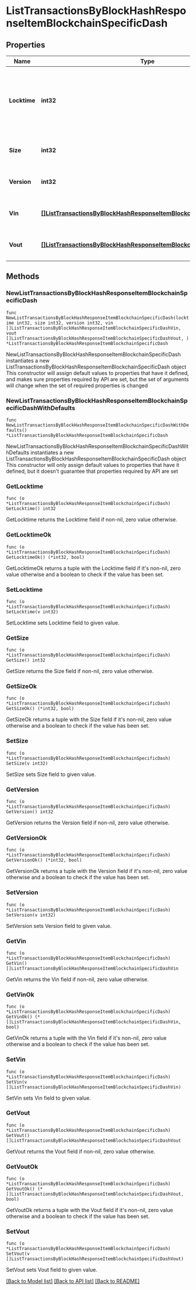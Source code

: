 # ListTransactionsByBlockHashResponseItemBlockchainSpecificDash

## Properties

Name | Type | Description | Notes
------------ | ------------- | ------------- | -------------
**Locktime** | **int32** | Represents the time at which a particular transaction can be added to the blockchain. | 
**Size** | **int32** | Represents the total size of this transaction. | 
**Version** | **int32** | Represents transaction version number. | 
**Vin** | [**[]ListTransactionsByBlockHashResponseItemBlockchainSpecificDashVin**](ListTransactionsByBlockHashResponseItemBlockchainSpecificDashVin.md) | Represents the transaction inputs. | 
**Vout** | [**[]ListTransactionsByBlockHashResponseItemBlockchainSpecificDashVout**](ListTransactionsByBlockHashResponseItemBlockchainSpecificDashVout.md) | Represents the transaction outputs. | 

## Methods

### NewListTransactionsByBlockHashResponseItemBlockchainSpecificDash

`func NewListTransactionsByBlockHashResponseItemBlockchainSpecificDash(locktime int32, size int32, version int32, vin []ListTransactionsByBlockHashResponseItemBlockchainSpecificDashVin, vout []ListTransactionsByBlockHashResponseItemBlockchainSpecificDashVout, ) *ListTransactionsByBlockHashResponseItemBlockchainSpecificDash`

NewListTransactionsByBlockHashResponseItemBlockchainSpecificDash instantiates a new ListTransactionsByBlockHashResponseItemBlockchainSpecificDash object
This constructor will assign default values to properties that have it defined,
and makes sure properties required by API are set, but the set of arguments
will change when the set of required properties is changed

### NewListTransactionsByBlockHashResponseItemBlockchainSpecificDashWithDefaults

`func NewListTransactionsByBlockHashResponseItemBlockchainSpecificDashWithDefaults() *ListTransactionsByBlockHashResponseItemBlockchainSpecificDash`

NewListTransactionsByBlockHashResponseItemBlockchainSpecificDashWithDefaults instantiates a new ListTransactionsByBlockHashResponseItemBlockchainSpecificDash object
This constructor will only assign default values to properties that have it defined,
but it doesn't guarantee that properties required by API are set

### GetLocktime

`func (o *ListTransactionsByBlockHashResponseItemBlockchainSpecificDash) GetLocktime() int32`

GetLocktime returns the Locktime field if non-nil, zero value otherwise.

### GetLocktimeOk

`func (o *ListTransactionsByBlockHashResponseItemBlockchainSpecificDash) GetLocktimeOk() (*int32, bool)`

GetLocktimeOk returns a tuple with the Locktime field if it's non-nil, zero value otherwise
and a boolean to check if the value has been set.

### SetLocktime

`func (o *ListTransactionsByBlockHashResponseItemBlockchainSpecificDash) SetLocktime(v int32)`

SetLocktime sets Locktime field to given value.


### GetSize

`func (o *ListTransactionsByBlockHashResponseItemBlockchainSpecificDash) GetSize() int32`

GetSize returns the Size field if non-nil, zero value otherwise.

### GetSizeOk

`func (o *ListTransactionsByBlockHashResponseItemBlockchainSpecificDash) GetSizeOk() (*int32, bool)`

GetSizeOk returns a tuple with the Size field if it's non-nil, zero value otherwise
and a boolean to check if the value has been set.

### SetSize

`func (o *ListTransactionsByBlockHashResponseItemBlockchainSpecificDash) SetSize(v int32)`

SetSize sets Size field to given value.


### GetVersion

`func (o *ListTransactionsByBlockHashResponseItemBlockchainSpecificDash) GetVersion() int32`

GetVersion returns the Version field if non-nil, zero value otherwise.

### GetVersionOk

`func (o *ListTransactionsByBlockHashResponseItemBlockchainSpecificDash) GetVersionOk() (*int32, bool)`

GetVersionOk returns a tuple with the Version field if it's non-nil, zero value otherwise
and a boolean to check if the value has been set.

### SetVersion

`func (o *ListTransactionsByBlockHashResponseItemBlockchainSpecificDash) SetVersion(v int32)`

SetVersion sets Version field to given value.


### GetVin

`func (o *ListTransactionsByBlockHashResponseItemBlockchainSpecificDash) GetVin() []ListTransactionsByBlockHashResponseItemBlockchainSpecificDashVin`

GetVin returns the Vin field if non-nil, zero value otherwise.

### GetVinOk

`func (o *ListTransactionsByBlockHashResponseItemBlockchainSpecificDash) GetVinOk() (*[]ListTransactionsByBlockHashResponseItemBlockchainSpecificDashVin, bool)`

GetVinOk returns a tuple with the Vin field if it's non-nil, zero value otherwise
and a boolean to check if the value has been set.

### SetVin

`func (o *ListTransactionsByBlockHashResponseItemBlockchainSpecificDash) SetVin(v []ListTransactionsByBlockHashResponseItemBlockchainSpecificDashVin)`

SetVin sets Vin field to given value.


### GetVout

`func (o *ListTransactionsByBlockHashResponseItemBlockchainSpecificDash) GetVout() []ListTransactionsByBlockHashResponseItemBlockchainSpecificDashVout`

GetVout returns the Vout field if non-nil, zero value otherwise.

### GetVoutOk

`func (o *ListTransactionsByBlockHashResponseItemBlockchainSpecificDash) GetVoutOk() (*[]ListTransactionsByBlockHashResponseItemBlockchainSpecificDashVout, bool)`

GetVoutOk returns a tuple with the Vout field if it's non-nil, zero value otherwise
and a boolean to check if the value has been set.

### SetVout

`func (o *ListTransactionsByBlockHashResponseItemBlockchainSpecificDash) SetVout(v []ListTransactionsByBlockHashResponseItemBlockchainSpecificDashVout)`

SetVout sets Vout field to given value.



[[Back to Model list]](../README.md#documentation-for-models) [[Back to API list]](../README.md#documentation-for-api-endpoints) [[Back to README]](../README.md)


